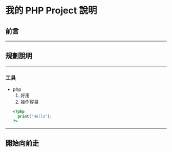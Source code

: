 # 我的 PHP Project 說明
## 前言
---
## 規劃說明
---

### 工具
+ php
  1. 好用
  2. 操作容易
  ```php
  <?php 
    print("Hello");
  ?>
  ```
----
## 開始向前走